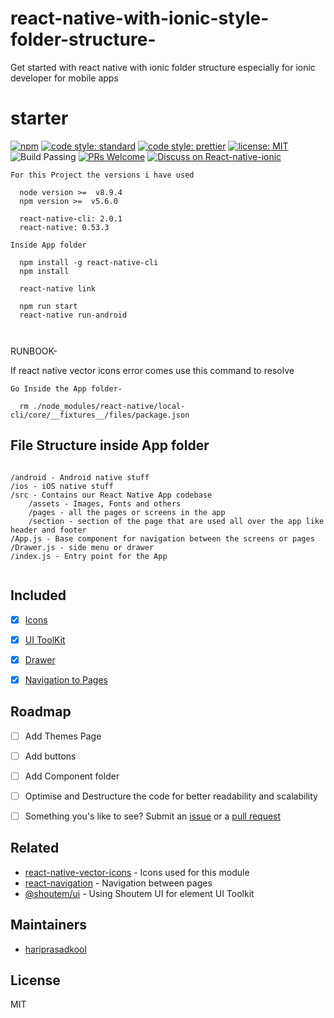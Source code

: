 # react-native-with-ionic-style-folder-structure-
Get started with react native with ionic folder structure especially for ionic developer for mobile apps

# starter
[![npm](https://img.shields.io/badge/npm%20-v0.0.2-red.svg?style=flat-square)](https://www.npmjs.com/package/react-native-with-ionic-style-folder-structure "View this project on npm")
[![code style: standard](https://img.shields.io/badge/code_style-standard-brightgreen.svg?style=flat-square)](https://standardjs.com "Standardjs")
[![code style: prettier](https://img.shields.io/badge/code_style-prettier-ff69b4.svg?style=flat-square)](https://prettier.io/ "Prettier")
[![license: MIT](https://img.shields.io/badge/license-MIT-yellowgreen.svg?style=flat-square)](https://opensource.org/licenses/MIT "MIT License")
![Build Passing](https://img.shields.io/badge/build-passing-brightgreen.svg?style=flat-square "Build")
[![PRs Welcome](https://img.shields.io/badge/PRs-welcome-brightgreen.svg?style=flat-square)](http://makeapullrequest.com "Help in Pull request")
[![Discuss on React-native-ionic](https://img.shields.io/badge/Discuss-react--native%20ionic-blue.svg?style=flat-square)](https://github.com/hariprasadkool/react-native-with-ionic-style-folder-structure- "My Repository")

```
For this Project the versions i have used 

  node version >=  v8.9.4
  npm version >=  v5.6.0

  react-native-cli: 2.0.1
  react-native: 0.53.3

Inside App folder

  npm install -g react-native-cli
  npm install

  react-native link
    
  npm run start
  react-native run-android

  
``` 


RUNBOOK-

If react native vector icons error comes use this command to resolve

``` 
Go Inside the App folder-

  rm ./node_modules/react-native/local-cli/core/__fixtures__/files/package.json

``` 

## File Structure inside App folder

```

/android - Android native stuff
/ios - iOS native stuff
/src - Contains our React Native App codebase
    /assets - Images, Fonts and others
    /pages - all the pages or screens in the app
    /section - section of the page that are used all over the app like header and footer
/App.js - Base component for navigation between the screens or pages
/Drawer.js - side menu or drawer
/index.js - Entry point for the App


```
## Included
- [x] [Icons](https://material.io/icons/)
- [x] [UI ToolKit](https://shoutem.github.io/docs/ui-toolkit/components/typography)
- [x] [Drawer](https://reactnavigation.org/docs/drawer-based-navigation.html)
- [x] [Navigation to Pages](https://reactnavigation.org/docs/navigating.html)


## Roadmap
- [ ] Add Themes Page
- [ ] Add buttons
- [ ] Add Component folder
- [ ] Optimise and Destructure the code for better readability and scalability
- [ ] Something you's like to see? Submit an [issue](https://github.com/hariprasadkool/react-native-with-ionic-style-folder-structure-/issues) or a [pull request](https://github.com/hariprasadkool/react-native-with-ionic-style-folder-structure-/pulls)


## Related
- [react-native-vector-icons](https://github.com/oblador/react-native-vector-icons) - Icons used for this module
- [react-navigation](https://github.com/react-navigation/react-navigation) - Navigation between pages 
- [@shoutem/ui](https://github.com/shoutem/ui) - Using Shoutem UI for element UI Toolkit

## Maintainers

- [hariprasadkool](https://github.com/hariprasadkool)


## License

MIT


